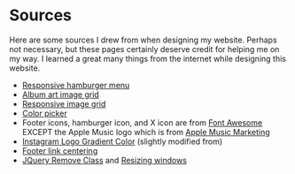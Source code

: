 # Sources

Here are some sources I drew from when designing my website. Perhaps not necessary, but these pages certainly deserve credit for helping me on my way. I learned a great many things from the internet while designing this website.

* [Responsive hamburger menu](https://dev.to/devggaurav/let-s-build-a-responsive-navbar-and-hamburger-menu-using-html-css-and-javascript-4gci)
* [Album art image grid](https://blog.logrocket.com/how-create-responsive-image-gallery-css-flexbox/)
* [Responsive image grid](https://www.w3schools.com/howto/howto_css_image_grid_responsive.asp)
* [Color picker](https://htmlcolorcodes.com/color-picker/)
* Footer icons, hamburger icon, and X icon are from [Font Awesome](https://www.fontawesome.com) EXCEPT the Apple Music logo which is from [Apple Music Marketing](https://tools.applemediaservices.com/apple-music)
* [Instagram Logo Gradient Color](https://codepen.io/thomasrye/pen/VaRoYv) (slightly modified from)
* [Footer link centering](https://stackoverflow.com/questions/65371002/how-to-center-list-items-with-flexbox)
* [JQuery Remove Class](https://www.w3schools.com/jsrEF/met_win_matchmedia.asp) and [Resizing windows](https://stackoverflow.com/questions/2854407/javascript-jquery-window-resize-how-to-fire-after-the-resize-is-completed)
